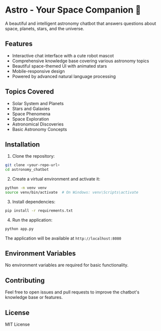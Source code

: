 # Astro - Your Space Companion 🔭

A beautiful and intelligent astronomy chatbot that answers questions about space, planets, stars, and the universe.

## Features

- Interactive chat interface with a cute robot mascot
- Comprehensive knowledge base covering various astronomy topics
- Beautiful space-themed UI with animated stars
- Mobile-responsive design
- Powered by advanced natural language processing

## Topics Covered

- Solar System and Planets
- Stars and Galaxies
- Space Phenomena
- Space Exploration
- Astronomical Discoveries
- Basic Astronomy Concepts

## Installation

1. Clone the repository:
```bash
git clone <your-repo-url>
cd astronomy_chatbot
```

2. Create a virtual environment and activate it:
```bash
python -m venv venv
source venv/bin/activate  # On Windows: venv\Scripts\activate
```

3. Install dependencies:
```bash
pip install -r requirements.txt
```

4. Run the application:
```bash
python app.py
```

The application will be available at `http://localhost:8080`
## Environment Variables
No environment variables are required for basic functionality.

## Contributing
Feel free to open issues and pull requests to improve the chatbot's knowledge base or features.

## License
MIT License
